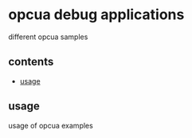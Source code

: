 <!-- omit in toc -->
# opcua debug applications

different opcua samples

<!-- omit in toc -->
## contents

- [usage](#usage)

## usage

usage of opcua examples
